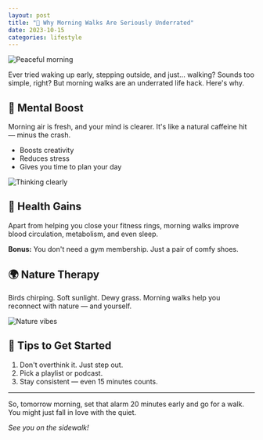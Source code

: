 ```yaml
---
layout: post
title: "🌅 Why Morning Walks Are Seriously Underrated"
date: 2023-10-15
categories: lifestyle
---
```


![Peaceful morning](https://images.unsplash.com/photo-1506748686214-e9df14d4d9d0?auto=format&fit=crop&w=1050&q=80)

Ever tried waking up early, stepping outside, and just... walking? Sounds too simple, right? But morning walks are an underrated life hack. Here's why.

## 🧠 Mental Boost

Morning air is fresh, and your mind is clearer. It's like a natural caffeine hit — minus the crash.

- Boosts creativity
- Reduces stress
- Gives you time to plan your day

![Thinking clearly](https://images.unsplash.com/photo-1550534791-ef7f14b4f3c7?auto=format&fit=crop&w=1050&q=80)

## 🏃 Health Gains

Apart from helping you close your fitness rings, morning walks improve blood circulation, metabolism, and even sleep.

**Bonus:** You don't need a gym membership. Just a pair of comfy shoes.

## 🌍 Nature Therapy

Birds chirping. Soft sunlight. Dewy grass. Morning walks help you reconnect with nature — and yourself.

![Nature vibes](https://images.unsplash.com/photo-1508923567004-3a6b8004f3d3?auto=format&fit=crop&w=1050&q=80)

## 🚶 Tips to Get Started

1. Don't overthink it. Just step out.
2. Pick a playlist or podcast.
3. Stay consistent — even 15 minutes counts.

---

So, tomorrow morning, set that alarm 20 minutes early and go for a walk. You might just fall in love with the quiet.

*See you on the sidewalk!* 